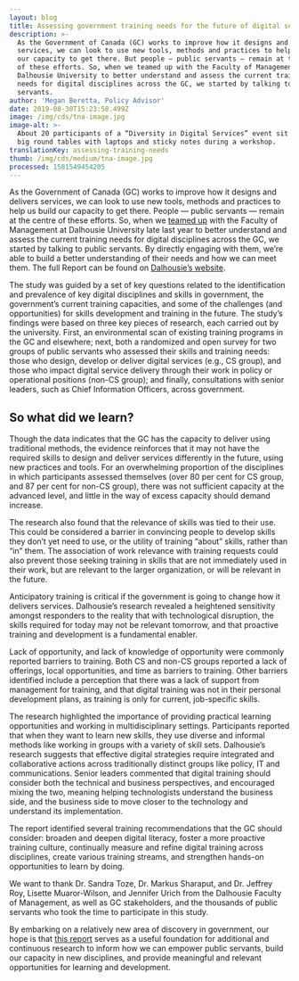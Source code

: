 ```yaml
---
layout: blog
title: Assessing government training needs for the future of digital service delivery
description: >-
  As the Government of Canada (GC) works to improve how it designs and delivers
  services, we can look to use new tools, methods and practices to help us build
  our capacity to get there. But people — public servants — remain at the centre
  of these efforts. So, when we teamed up with the Faculty of Management at
  Dalhousie University to better understand and assess the current training
  needs for digital disciplines across the GC, we started by talking to public
  servants.
author: 'Megan Beretta, Policy Advisor'
date: 2019-08-30T15:23:58.499Z
image: /img/cds/tna-image.jpg
image-alt: >-
  About 20 participants of a “Diversity in Digital Services” event sit around
  big round tables with laptops and sticky notes during a workshop.
translationKey: assessing-training-needs
thumb: /img/cds/medium/tna-image.jpg
processed: 1581549454205
---
```

As the Government of Canada (GC) works to improve how it designs and delivers services, we can look to use new tools, methods and practices to help us build our capacity to get there. People — public servants — remain at the centre of these efforts. So, when we [teamed up](/2018/11/01/dear-colleagues-what-digital-training-do-you-need/) with the Faculty of Management at Dalhousie University late last year to better understand and assess the current training needs for digital disciplines across the GC, we started by talking to public servants. By directly engaging with them, we’re able to build a better understanding of their needs and how we can meet them. The full Report can be found on [Dalhousie’s website](https://bit.ly/30I14wC).

The study was guided by a set of key questions related to the identification and prevalence of key digital disciplines and skills in government, the government’s current training capacities, and some of the challenges (and opportunities) for skills development and training in the future. The study’s findings were based on three key pieces of research, each carried out by the university. First, an environmental scan of existing training programs in the GC and elsewhere; next, both a randomized and open survey for two groups of public servants who assessed their skills and training needs: those who design, develop or deliver digital services (e.g., CS group), and those who impact digital service delivery through their work in policy or operational positions (non-CS group); and finally, consultations with senior leaders, such as Chief Information Officers, across government.

## So what did we learn?

Though the data indicates that the GC has the capacity to deliver using traditional methods, the evidence reinforces that it may not have the required skills to design and deliver services differently in the future, using new practices and tools. For an overwhelming proportion of the disciplines in which participants assessed themselves (over 80 per cent for CS group, and 87 per cent for non-CS group), there was not sufficient capacity at the advanced level, and little in the way of excess capacity should demand increase.

The research also found that the relevance of skills was tied to their use. This could be considered a barrier in convincing people to develop skills they don’t yet need to use, or the utility of training “about” skills, rather than “in” them. The association of work relevance with training requests could also prevent those seeking training in skills that are not immediately used in their work, but are relevant to the larger organization, or will be relevant in the future. 

Anticipatory training is critical if the government is going to change how it delivers services. Dalhousie’s research revealed a heightened sensitivity amongst responders to the reality that with technological disruption, the skills required for today may not be relevant tomorrow, and that proactive training and development is a fundamental enabler. 

Lack of opportunity, and lack of knowledge of opportunity were commonly reported barriers to training. Both CS and non-CS groups reported a lack of offerings, local opportunities, and time as barriers to training. Other barriers identified include a perception that there was a lack of support from management for training, and that digital training was not in their personal development plans, as training is only for current, job-specific skills. 

The research highlighted the importance of providing practical learning opportunities and working in multidisciplinary settings. Participants reported that when they want to learn new skills, they use diverse and informal methods like working in groups with a variety of skill sets. Dalhousie’s research suggests that effective digital strategies require integrated and collaborative actions across traditionally distinct groups like policy, IT and communications. Senior leaders commented that digital training should consider both the technical and business perspectives, and encouraged mixing the two, meaning helping technologists understand the business side, and the business side to move closer to the technology and understand its implementation. 

The report identified several training recommendations that the GC should consider: broaden and deepen digital literacy, foster a more proactive training culture, continually measure and refine digital training across disciplines, create various training streams, and strengthen hands-on opportunities to learn by doing. 

We want to thank Dr. Sandra Toze, Dr. Markus Sharaput, and Dr. Jeffrey Roy, Lisette Muaror-Wilson, and Jennifer Urich from the Dalhousie Faculty of Management, as well as GC stakeholders, and the thousands of public servants who took the time to participate in this study. 

By embarking on a relatively new area of discovery in government, our hope is that [this report](https://bit.ly/30I14wC) serves as a useful foundation for additional and continuous research to inform how we can empower public servants, build our capacity in new disciplines, and provide meaningful and relevant opportunities for learning and development.


